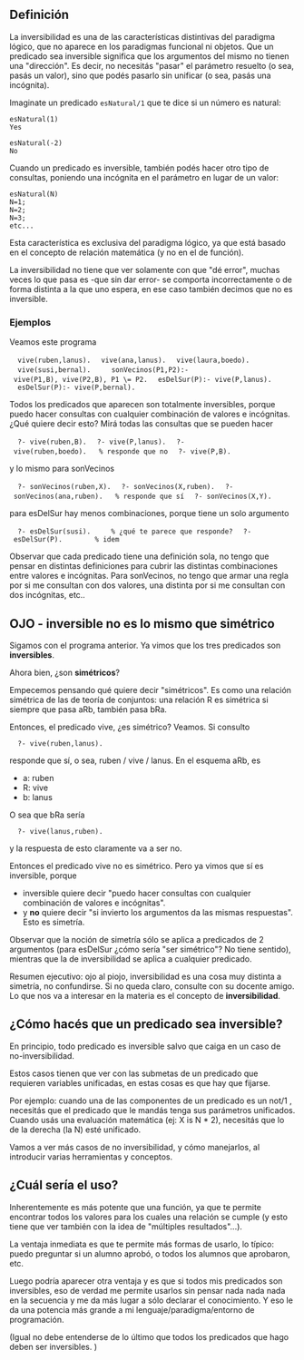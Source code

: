 Definición
----------

La inversibilidad es una de las características distintivas del paradigma lógico, que no aparece en los paradigmas funcional ni objetos. Que un predicado sea inversible significa que los argumentos del mismo no tienen una "dirección". Es decir, no necesitás "pasar" el parámetro resuelto (o sea, pasás un valor), sino que podés pasarlo sin unificar (o sea, pasás una incógnita).

Imaginate un predicado `esNatural/1` que te dice si un número es natural:

    esNatural(1)
    Yes

    esNatural(-2)
    No

Cuando un predicado es inversible, también podés hacer otro tipo de consultas, poniendo una incógnita en el parámetro en lugar de un valor:

    esNatural(N)
    N=1;
    N=2;
    N=3;
    etc...

Esta característica es exclusiva del paradigma lógico, ya que está basado en el concepto de relación matemática (y no en el de función).

La inversibilidad no tiene que ver solamente con que "dé error", muchas veces lo que pasa es -que sin dar error- se comporta incorrectamente o de forma distinta a la que uno espera, en ese caso también decimos que no es inversible.

### Ejemplos

Veamos este programa

`  vive(ruben,lanus).`
`  vive(ana,lanus).`
`  vive(laura,boedo).`
`  vive(susi,bernal).`
`  `
`  sonVecinos(P1,P2):- vive(P1,B), vive(P2,B), P1 \= P2.`
`  esDelSur(P):- vive(P,lanus).`
`  esDelSur(P):- vive(P,bernal).`

Todos los predicados que aparecen son totalmente inversibles, porque puedo hacer consultas con cualquier combinación de valores e incógnitas. ¿Qué quiere decir esto? Mirá todas las consultas que se pueden hacer

`  ?- vive(ruben,B).`
`  ?- vive(P,lanus).`
`  ?- vive(ruben,boedo).   % responde que no`
`  ?- vive(P,B).`

y lo mismo para sonVecinos

`  ?- sonVecinos(ruben,X).`
`  ?- sonVecinos(X,ruben).`
`  ?- sonVecinos(ana,ruben).   % responde que sí`
`  ?- sonVecinos(X,Y).`

para esDelSur hay menos combinaciones, porque tiene un solo argumento

`  ?- esDelSur(susi).     % ¿qué te parece que responde?`
`  ?- esDelSur(P).        % idem`

Observar que cada predicado tiene una definición sola, no tengo que pensar en distintas definiciones para cubrir las distintas combinaciones entre valores e incógnitas. Para sonVecinos, no tengo que armar una regla por si me consultan con dos valores, una distinta por si me consultan con dos incógnitas, etc..

OJO - inversible no es lo mismo que simétrico
---------------------------------------------

Sigamos con el programa anterior. Ya vimos que los tres predicados son **inversibles**.

Ahora bien, ¿son **simétricos**?

Empecemos pensando qué quiere decir "simétricos". Es como una relación simétrica de las de teoría de conjuntos: una relación R es simétrica si siempre que pasa aRb, también pasa bRa.

Entonces, el predicado vive, ¿es simétrico? Veamos. Si consulto

`  ?- vive(ruben,lanus).   `

responde que sí, o sea, ruben / vive / lanus. En el esquema aRb, es

-   a: ruben
-   R: vive
-   b: lanus

O sea que bRa sería

`  ?- vive(lanus,ruben).   `

y la respuesta de esto claramente va a ser no.

Entonces el predicado vive no es simétrico. Pero ya vimos que sí es inversible, porque

-   inversible quiere decir "puedo hacer consultas con cualquier combinación de valores e incógnitas".
-   y **no** quiere decir "si invierto los argumentos da las mismas respuestas". Esto es simetría.

Observar que la noción de simetría sólo se aplica a predicados de 2 argumentos (para esDelSur ¿cómo sería "ser simétrico"? No tiene sentido), mientras que la de inversibilidad se aplica a cualquier predicado.

Resumen ejecutivo: ojo al piojo, inversibilidad es una cosa muy distinta a simetría, no confundirse. Si no queda claro, consulte con su docente amigo. Lo que nos va a interesar en la materia es el concepto de **inversibilidad**.

¿Cómo hacés que un predicado sea inversible?
--------------------------------------------

En principio, todo predicado es inversible salvo que caiga en un caso de no-inversibilidad.

Estos casos tienen que ver con las submetas de un predicado que requieren variables unificadas, en estas cosas es que hay que fijarse.

Por ejemplo: cuando una de las componentes de un predicado es un not/1 , necesitás que el predicado que le mandás tenga sus parámetros unificados. Cuando usás una evaluación matemática (ej: X is N \* 2), necesitás que lo de la derecha (la N) esté unificado.

Vamos a ver más casos de no inversibilidad, y cómo manejarlos, al introducir varias herramientas y conceptos.

¿Cuál sería el uso?
-------------------

Inherentemente es más potente que una función, ya que te permite encontrar todos los valores para los cuales una relación se cumple (y esto tiene que ver también con la idea de "múltiples resultados"...).

La ventaja inmediata es que te permite más formas de usarlo, lo típico: puedo preguntar si un alumno aprobó, o todos los alumnos que aprobaron, etc.

Luego podría aparecer otra ventaja y es que si todos mis predicados son inversibles, eso de verdad me permite usarlos sin pensar nada nada nada en la secuencia y me da más lugar a sólo declarar el conocimiento. Y eso le da una potencia más grande a mi lenguaje/paradigma/entorno de programación.

(Igual no debe entenderse de lo último que todos los predicados que hago deben ser inversibles. )
